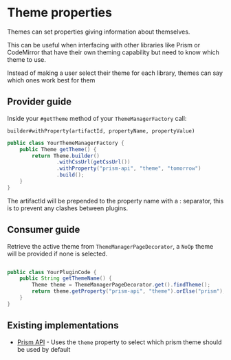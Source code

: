 # Theme properties

Themes can set properties giving information about themselves.

This can be useful when interfacing with other libraries like Prism or CodeMirror that have their own theming capability but need to know which theme to use.

Instead of making a user select their theme for each library, themes can say which ones work best for them

## Provider guide

Inside your `#getTheme` method of your `ThemeManagerFactory` call:

`builder#withProperty(artifactId, propertyName, propertyValue)`

```java
public class YourThemeManagerFactory {
    public Theme getTheme() {
        return Theme.builder()
                .withCssUrl(getCssUrl())
                .withProperty("prism-api", "theme", "tomorrow")
                .build();
    }
}
```

The artifactId will be prepended to the property name with a : separator, this is to prevent any clashes between plugins.

## Consumer guide

Retrieve the active theme from `ThemeManagerPageDecorator`, a `NoOp` theme will be provided if none is selected.

```java

public class YourPluginCode {
    public String getThemeName() {
        Theme theme = ThemeManagerPageDecorator.get().findTheme();
        return theme.getProperty("prism-api", "theme").orElse("prism");
    }
}

```

## Existing implementations

- [Prism API](https://github.com/jenkinsci/prism-api-plugin/pull/41) - Uses the `theme` property to select which prism theme should be used by default